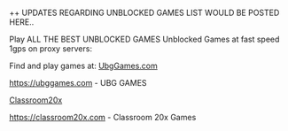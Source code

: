 <br>
++ UPDATES REGARDING UNBLOCKED GAMES LIST WOULD BE POSTED HERE..

Play ALL THE BEST UNBLOCKED GAMES Unblocked Games at fast speed 1gps on proxy servers:

Find and play games at:
<a href="https://ubggames.com">UbgGames.com </a>

https://ubggames.com  - UBG GAMES

<a href="https://classroom20x.com">Classroom20x </a>

https://classroom20x.com  - Classroom 20x Games




